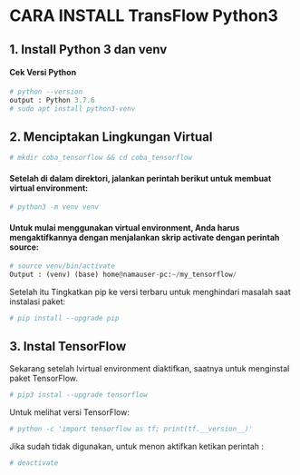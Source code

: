 # CARA INSTALL TransFlow Python3 
## 1. Install Python 3 dan venv
#### Cek Versi Python
```python
# python --version
output : Python 3.7.6
# sudo apt install python3-venv
```
## 2. Menciptakan Lingkungan Virtual
```py
# mkdir coba_tensorflow && cd coba_tensorflow 
```
#### Setelah di dalam direktori, jalankan perintah berikut untuk membuat virtual environment:
```py
# python3 -m venv venv
```
#### Untuk mulai menggunakan virtual environment, Anda harus mengaktifkannya dengan menjalankan skrip activate dengan perintah source:
```py
# source venv/bin/activate
Output : (venv) (base) home@namauser-pc:~/my_tensorflow/
```
Setelah itu Tingkatkan pip ke versi terbaru untuk menghindari masalah saat instalasi paket:
```py
# pip install --upgrade pip
```
## 3. Instal TensorFlow
Sekarang setelah lvirtual environment diaktifkan, saatnya untuk menginstal paket TensorFlow.
```py
# pip3 instal --upgrade tensorflow
```
Untuk melihat versi TensorFlow:
```py
# python -c 'import tensorflow as tf; print(tf.__version__)'
```
Jika sudah tidak digunakan, untuk menon aktifkan ketikan perintah :
```py
# deactivate
```
